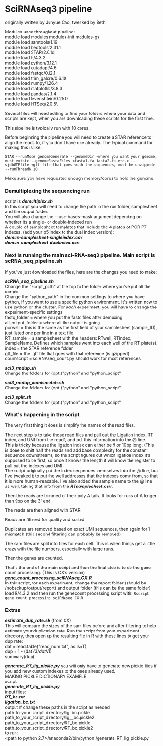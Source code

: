 # SciRNAseq3 pipeline

originally written by Junyue Cao, tweaked by Beth

Modules used throughout pipeline:\
module load modules modules-init modules-gs\
module load samtools/1.19  \
module load bedtools/2.31.1  \
module load STAR/2.6.1d  \
module load R/4.3.2  \
module load python/3.12.1 \
module load cutadapt/4.6  \
module load fastqc/0.12.1  \
module load trim_galore/0.6.10\
module load numpy/1.26.4\
module load matplotlib/3.8.3\
module load pandas/2.1.4\
module load levenshtein/0.25.0\
module load HTSeq/2.0.5\

Several files will need editing to find your folders where your data and scripts are kept, when you are downloading these scripts for the first time.

This pipeline is typically run with 10 cores.

Before beginning the pipeline you will need to create a STAR reference to align the reads to, if you don't have one already.
The typical command for making this is like:

`STAR --runMode genomeGenerate --genomeDir <where you want your genome, must exist> --genomeFastaFiles <fasta1.fa fasta2.fa etc.> --sjdbGTFfile <gtf file that goes with the sequences, must be unzipped> --runThreadN 10`

Make sure you have requested enough memory/cores to hold the genome. 

### Demultiplexing the sequencing run
script is ***demultiplex.sh***\
In this script you will need to change the path to the run folder, samplesheet and the output folder. \
You will also change the --use-bases-mask argument depending on whether its a single- or double-indexed run\
A couple of samplesheet templates that include the 4 plates of PCR P7 indexes. (add your p5 index to the dual index version):\
***demux-samplesheet-singleindex.csv***\
***demux-samplesheet-dualindex.csv***

### Next is running the main sci-RNA-seq3 pipeline. Main script is scRNA_seq_pipeline.sh
If you've just downloaded the files, here are the changes you need to make:

***scRNA_seq_pipeline.sh*** \
    Change the "script_path" at the top to the folder where you've put all the scripts\
    Change the "python_path" in the common settings to where you have python, if you want to use a specific python environment. It's written now to use python on the cluster.
    For *each* experiment, you will have to change the experiment-specific settings\
        fastq_folder = where you put the fastq files after demuxing\
        all_output_folder = where all the output is going\
        pcrwell = this is the same as the first field of your samplesheet (sample_ID), just listed one per line in a text file\
        RT_sample = a samplesheet with the headers: RTwell, RTindex, SampleName. Defines which samples went into each well of the RT plate(s).\
        index = the STAR reference folder\
        gtf_file = the .gtf file that goes with that reference (is gzipped)\
        countscript = sciRNAseq_count.py should work for most references
        

***sci3_rmdup.sh***\
    Change the folders for (opt.)"python" and "python_script"

***sci3_rmdup_nomismatch.sh***\
    Change the folders for (opt.)"python" and "python_script"
    
***sci3_split.sh***\
    Change the folders for (opt.)"python" and "python_script"


### What's happening in the script

The very first thing it does is simplify the names of the read files. 

The next step is to take those read files and pull out the Ligation index, RT index, and UMI from the read1, and put this information into the @ line.\
This is tricky because the ligation index can either be 9 or 10bp long. (This is done to shift half the reads and add base complexity for the constant sequence downstream), so the script figures out which ligation index it's supposed to be first, so once it knows the length it will know the register to pull out the indexes and UMI.\
The script originally put the index sequences themselves into the @ line, but I've tweaked it to put the well addresses that the indexes come from, 
so that it is more human-readable. I've also added the sample name to the @ line as well, taking that info from the ***RTsamplesheet.csv***.

Then the reads are trimmed of their poly A tails. It looks for runs of A longer than 9bp on the 3' end.

The reads are then aligned with STAR

Reads are filtered for quality and sorted

Duplicates are removed based on exact UMI sequences, then again for 1 mismatch (this second filtering can probably be removed)

The sam files are split into files for each cell. This is when things get a little crazy with the file numbers, especially with large runs. 

Then the genes are counted. 

That's the end of the main script and then the final step is to do the gene count processing. (This is CX's version)\
    ***gene_count_processing_sciRNAseq_CX.R***\
        In this script, for each experiment, change the report folder (should be <your experiment folder>/nobackup/output/report) and output folder (this can be the same folder)\
        load R/4.3.2 and then run the genecount processing script with: `Rscript gene_count_processing_sciRNAseq_CX.R` 


### Extras

***estimate_dup_rate.sh*** (from CX)\
    This will compare the sizes of the sam files before and after filtering to help estimate your duplication rate. Run the script from your experiment 
    directory, then open up the resulting file in R with these lines to get your dup rate:\
    dat = read.table("read_num.txt", as.is=T)\
    dup = 1 - (dat$V3/dat$V1)\
    summary(dup)

***generate_RT_lig_pickle.py***
    you will only have to generate new pickle files if you add new custom indexes to the ones already used. \
    MAKING PICKLE DICTIONARY EXAMPLE\
    script:\
    ***generate_RT_lig_pickle.py***\
    input files:\
    ***RT_bc.txt***\
    ***ligation_bc.txt***\
    output # change these paths in the script as needed\
    path_to_your_script_directory/lig_bc.pickle\
    path_to_your_script_directory/lig__bc.pickle2\
    path_to_your_script_directory/RT_bc.pickle\
    path_to_your_script_directory/RT_bc.pickle2\
    to run:\
    <path to python 2.7>/anaconda2/bin/python <path to this script>/generate_RT_lig_pickle.py    

